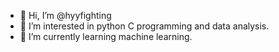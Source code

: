 - 👋 Hi, I’m @hyyfighting
- 👀 I’m interested in python C programming and data analysis.
- 🌱 I’m currently learning  machine learning.


<!---
hyyfighting/hyyfighting is a ✨ special ✨ repository because its `README.md` (this file) appears on your GitHub profile.
You can click the Preview link to take a look at your changes.
--->
